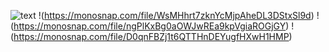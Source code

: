 ![text](https://monosnap.com/file/i1Rg1xamdH27eAkR4e9EYIlhhzUzdi)
!(https://monosnap.com/file/WsMHhrt7zknYcMjpAheDL3DStxSl9d)
!(https://monosnap.com/file/ngPlKxBg0aOWJwREa9kpVgiaROGjGY)
!(https://monosnap.com/file/D0qnFBZj1t6QTTHnDEYugfHXwH1HMP)

